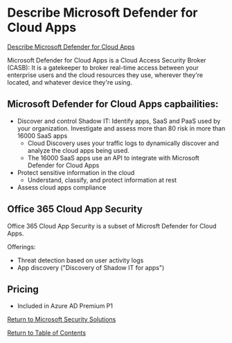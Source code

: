 # Describe Microsoft Defender for Cloud Apps

[Describe Microsoft Defender for Cloud Apps](https://docs.microsoft.com/en-us/learn/modules/describe-threat-protection-with-microsoft-365-defender/6-describe-microsoft-cloud-app-security)

Microsoft Defender for Cloud Apps is a Cloud Access Security Broker (CASB): It is a gatekeeper to broker real-time access between your enterprise users and the cloud resources they use, wherever they're located, and whatever device they're using.

## Microsoft Defender for Cloud Apps capbailities:
* Discover and control Shadow IT: Identify apps, SaaS and PaaS used by your organization. Investigate and assess more than 80 risk in more than 16000 SaaS apps
    * Cloud Discovery uses your traffic logs to dynamically discover and analyze the cloud apps being used.
    * The 16000 SaaS apps use an API to integrate with Microsoft Defender for Cloud Apps
* Protect sensitive information in the cloud
    * Understand, classify, and protect information at rest
* Assess cloud apps compliance

## Office 365 Cloud App Security
Office 365 Cloud App Security is a subset of Microsft Defender for Cloud Apps.

Offerings:
* Threat detection based on user activity logs
* App discovery ("Discovery of Shadow IT for apps")

## Pricing
* Included in Azure AD Premium P1

[Return to Microsoft Security Solutions](README.md)

[Return to Table of Contents](../README.md)
